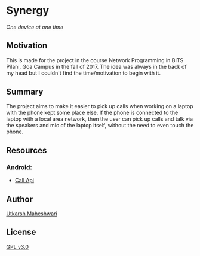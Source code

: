 # Synergy
_One device at one time_

## Motivation
This is made for the project in the course Network Programming in BITS Pilani, Goa Campus in the fall of 2017. The idea was always in the back of my head but I couldn't find the time/motivation to begin with it.

## Summary
The project aims to make it easier to pick up calls when working on a laptop with the phone kept some place else. If the phone is connected to the laptop with a local area network, then the user can pick up calls and talk via the speakers and mic of the laptop itself, without the need to even touch the phone.

## Resources
### Android:
- [Call Api](https://developer.android.com/reference/android/telecom/package-summary.html)

## Author
[Utkarsh Maheshwari](https://github.com/UtkarshMe)

## License
[GPL v3.0](https://github.com/UtkarshMe/Synergy/blob/master/LICENSE)
